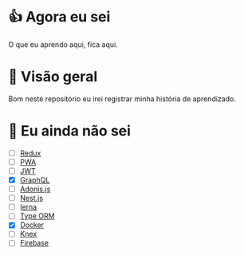 # 👍 Agora eu sei

O que eu aprendo aqui, fica aqui.

# 🚀 Visão geral

Bom neste repositório eu irei registrar minha história de aprendizado.

# 🤔 Eu ainda não sei

- [ ] [Redux](https://redux.js.org/)
- [ ] [PWA](https://web.dev/progressive-web-apps/)
- [ ] [JWT](https://jwt.io/)
- [x] [GraphQL](https://graphql.org/)
- [ ] [Adonis.js](https://adonisjs.com/)
- [ ] [Nest.js](https://nestjs.com/)
- [ ] [lerna](https://lerna.js.org/)
- [ ] [Type ORM](https://typeorm.io)
- [x] [Docker](https://www.docker.com/)
- [ ] [Knex](http://knexjs.org/)
- [ ] [Firebase](https://firebase.google.com/)
